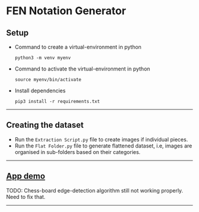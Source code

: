 # FEN Notation Generator
## Setup
- Command to create a virtual-environment in python

      python3 -m venv myenv
- Command to activate the virtual-environment in python

      source myenv/bin/activate
- Install dependencies

      pip3 install -r requirements.txt
***
## Creating the dataset
- Run the `Extraction Script.py` file to create images if individual pieces.
- Run the `Flat Folder.py` file to generate flattened dataset, i.e, images are organised in sub-folders based on their categories.
***
## [App demo](https://www.youtube.com/watch?v=Z0pF8115-fk)
TODO: Chess-board edge-detection algorithm still not working properly. Need to fix that.
***
